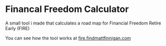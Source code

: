 # Financal Freedom Calculator

A small tool i made that calculates a road map for Financial Freedom Retire Early (FIRE) 

You can see how the tool works at <a href="http://fire.findmattfinnigan.com">fire.findmattfinnigan.com</a>
